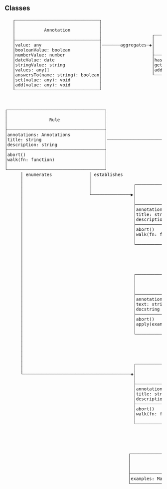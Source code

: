 ## Classes

<pre>
   ┌────────────────────────────────┐
   │                                │
   │           Annotation           │
   │                                │                   ┌─────────────────────────────────────┐
   ├────────────────────────────────┤                   │                                     │
   │value: any                      │───────aggregates─◈│             Annotations             │                                                                              ┌─────────────────────────────────────────────────┐
   │booleanValue: boolean           │                   │                                     │                                                                              │                   Interpreter                   │
   │numberValue: number             │                   ├─────────────────────────────────────┤                                                                              │                  &lt;&lt;interface&gt;&gt;                  │
   │dateValue: date                 │                   │has(name: string): boolean           │                                                                              │                                                 │
   │stringValue: string             │                   │get(name: string): Annotation        │                                                                              ├─────────────────────────────────────────────────┤
   │values: any[]                   │                   │add(name: string, value): Annotations│                                                                              │interpret(feature: Feature): Report              │
   │answersTo(name: string): boolean│                   └─────────────────────────────────────┘                                                                              │                                                 │
   │set(value: any): void           │                                                                                                                                        └─────────────────────────────────────────────────┘
   │add(value: any): void           │                                                                                                                                                                 △
   └────────────────────────────────┘                                                                                                                                                                 │
                                                                                                                                                                                                      │
                                                                                                                                                                                                      │
                                                                                                                                                                                                      │
┌─────────────────────────────────────┐                                                            ┌─────────────────────────────────────┐                                   ┌─────────────────────────────────────────────────┐                     ┌──────────────────────────────────────────────────┐
│                                     │                                                            │                                     │                                   │                                                 │                     │                                                  │
│                Rule                 │                                                            │               Feature               │                                   │                MochaInterpreter                 │                     │                  InstructionSet                  │
│                                     │                                                            │                                     │                                   │                                                 │                     │                                                  │
├─────────────────────────────────────┤                                                            ├─────────────────────────────────────┤                                   ├─────────────────────────────────────────────────┤                     ├──────────────────────────────────────────────────┤                   ┌─────────────────────────────────────────────────┐
│annotations: Annotations             │                                                stipulates  │annotations: Annotations             │                        interprets │constructor({ instructions: InstrunctionSet })   │ utilises            │add({ library: Library }): InstructionSet         │ launches          │                                                 │
│title: string                        │───────────────────────────────────────────────────────────◈│title: string                        │◀──────────────────────────────────│                                                 │────────────────────▶│select(session: Session, step: Step): Instruction │──────────────────▶│                   Competition                   │
│description: string                  │                                                            │description: string                  │                                   │                                                 │                     │                                                  │                   │                                                 │
├─────────────────────────────────────┤                                                            ├─────────────────────────────────────┤                                   └─────────────────────────────────────────────────┘                     └──────────────────────────────────────────────────┘                   ├─────────────────────────────────────────────────┤
│abort()                              │                                                            │abort()                              │                                                                                                                    │ selects                      ◈ contains                     │constructor({ instructions: Instructions[] })    │
│walk(fn: function)                   │                                                            │walk(fn: function)                   │                                                                                                                    │                              │                              │judge(session: Session, step: Step): Instruction │
│                                     │                                                            │                                     │                                                                                                                    │                              │                              │                                                 │
└─────────────────────────────────────┘                                                            └─────────────────────────────────────┘                                                                                                                    │                              │                              └─────────────────────────────────────────────────┘
      │ enumerates              │ establishes                                                            │ establishes             ◈ enumerate                                                                                                                │                              │
      │                         │                                                                        │                         │                                                                                                       ┌──────────────────┘                              └────────────────┐
      │                         │                ┌─────────────────────────────────────┐                 │                         │                                                                                                       │                                                                  │
      │                         │                │                                     │                 │                         │                                                                                                       │                                                                  │
      │                         └───────────────▶│             Background              │◀────────────────┘                         │                                                                                                       │                                                                  │
      │                                          │                                     │                                           │                                                                                                       │                                                                  │
      │                                          ├─────────────────────────────────────┤                                           │              ┌────────────────────────────────────────────┐                                           │                                                                  │
      │                                          │annotations: Annotations             │                                           │              │                                            │                                           ▼                                                                  │                                                                      ┌───────────────────────────────────────────────────────────────────────┐
      │                                          │title: string                        │                                           │              │                  Outcome                   │               ┌───────────────────────────────────────────────────────┐      ┌───────────────────────────────────────────────────────────────┐                                      │                                                                       │
      │                                          │description: string                  │                                           │              │                                            │               │                                                       │      │                                                               │ references                           │                              Dictionary                               │
      │                                          ├─────────────────────────────────────┤                                           │              ├────────────────────────────────────────────┤               │                     Instrunction                      │      │                            Library                            │─────────────────────────────────────▶│                                                                       │
      │                                          │abort()                              │               ┌───────────────────────────┘              │pending: boolean                            │               │                     &lt;&lt;interface&gt;&gt;                     │      │                                                               │                                      │                                                                       │
      │                                          │walk(fn: function)                   │               │                                          │skipped: boolean                            │               │                                                       │      ├───────────────────────────────────────────────────────────────┤                                      ├───────────────────────────────────────────────────────────────────────┤
      │                                          │                                     │               │                                          │succeeded: boolean                          │      realises ├───────────────────────────────────────────────────────┤      │constructor({ dictionary?: Dictionary })                       │                                      │combine(dictionary: Dictionary): Dictionary                            │
      │                                          └─────────────────────────────────────┘               │                                          │failed: boolean                             │◀──────────────│run(session: Session, text: string): Promise&lt;Outcome&gt;  │      │async(template: string | RegExp, fn: function): Library        │                                      │expression({ name: string, pattern?: RegExp, converters?: Converter[]) │ defines
      │                                                             │ comprises of                     │                                          │reason?: string                             │               └───────────────────────────────────────────────────────┘      │callback(template: string | RegExp, fn: function): Library     │                                      │docstring({ name: string, converter?: Converter)                       │◈───────────────────────────────────────────────────────────────────────────────────────────────────────────────────────┐
      │                                                             │                                  │                                          │error?: Error                               │                                           △                                  │search(step: Step): ExecutableInstruction | void               │                                      │compile(template: string): Signature                                   │                                                                                                                        │
      │                                                             │                                  │                                          ├────────────────────────────────────────────┤                                           │                                  └───────────────────────────────────────────────────────────────┘                                      └───────────────────────────────────────────────────────────────────────┘                                                                                                                        │
      │                                                             │                                  │                                          │static pending(): Outcome;                  │                                           │                                                                  ◈ defines                                                                                                  │ compiles                                                                                                                                                   │
      │                                                             ▼                                  │                                          │static skipped(reason?: string): Outcome    │                                           │                                                                  │                                                                                                          │                                                                                                                                                            │
      │                                          ┌─────────────────────────────────────┐               │                                          │static succeeded(): string): Outcome        │                                           │                                                                  │                                                                                                          │                                                                                                                                                            │
      │                                          │                                     │               │                                          │static failed(error: Error): Outcome        │                                           │                                                                  │                                                                                                          │                                                                                                                                                            │
      │                                          │                Step                 │               │                                          └────────────────────────────────────────────┘                                           │                                                                  │                                                                                                          │                                                                                                                                                            │
      │                                          │                                     │               │                                                                                                                                   │                                                                  │                                                                                                          │                                                                                                                                                            │
      │                                          ├─────────────────────────────────────┤               │                                                                                                                                   │                                                                  │                                                                                                          │                                                                                                                                                            │
      │                                          │annotations: Annotations             │               │                                                                                                                                   │                                                                  │                                                                                                          │                                                                                                                                                            │
      │                                          │text: string                         │               │                                                                                                                                   │                                                                  │                                                                                                          │                                                                                                                                                            │
      │                                          │docstring string                     │               │                                               ┌────────────────────────────────────────────────┬──────────────────────────────────┴─────────────┬─────────────────────────────┐                      │                                                                                                          │                                                                                                                                                            │
      │                                          ├─────────────────────────────────────┤               │                                               │                                                │                                                │                             │                      │                                                                                                          ▼                                                                                                                                                            │
      │                                          │abort()                              │               │                                               │                                                │                                                │                             │                      │                                                                                ┌───────────────────────────────────────────────────┐                                                                                                                                  │
      │                                          │apply(example: Map): Step            │               │                                               │                                                │                                                │                             │                      │                                                                                │                                                   │                                                                                                                                  │
      │                                          │                                     │               │                                               │                                                │                                                │                             │                      │                                                     ┌─────────────────────────▶│                     Signature                     │                                                                                                                                  │
      │                                          └─────────────────────────────────────┘               │                       ┌──────────────────────────────────────────────┐ ┌──────────────────────────────────────────────┐ ┌──────────────────────────────────────────────┐ ┌────┴──────────────────────────────────────────────────┐                         │                          │                                                   │                                                                                                                                  │
      │                                                             │ comprises of                     │                       │                                              │ │                                              │ │                                              │ │                                                       │                         │                          ├───────────────────────────────────────────────────┤                                                                                                                                  │
      │                                                             │                                  │                       │              AbortedInstruction              │ │             UndefinedInstruction             │ │             AmbiguousInstruction             │ │                 ExecutableInstruction                 │                         │                          │outboundArity: FixedArity                          │ mandates                                                                                                                         │
      │                                                             │                                  │                       │                                              │ │                                              │ │                                              │ │                                                       │ is identified by        │                          │                                                   │──────────────────┐                                                                                                               │
      │                                                             │                                  │                       └──────────────────────────────────────────────┘ └──────────────────────────────────────────────┘ └──────────────────────────────────────────────┘ │                                                       │─────────────────────────┘                          ├───────────────────────────────────────────────────┤                  │                                                                         ┌──────────────────────────────────────────────────────────────────────────┐
      │                                                             ◈                                  │                                                                                                                                                                          ├───────────────────────────────────────────────────────┤                                                    │describe(): string                                 │                  │                                                                         │                                                                          │
      │                                          ┌─────────────────────────────────────┐               │                                                                                                                                                                          │constructor({ signature: Signature, fn: Function })    │                                                    │supports(text: string, docstring: string): boolean │                  │                                                                         │                                   Term                                   │
      │                                          │                                     │               │                                                                                                                                                                          │supports(step: Step): boolean                          │ executes                                           │precludes(step: Step): boolean                     │                  │                                                                         │                                                                          │
      └─────────────────────────────────────────◈│              Scenario               │───────────────┘                                                                                                                                                                          │precludes(instruction: ExecutableInstruction): boolean │─────────────────────────┐                          │parse(text: string): any[]                         │                  │                                                                         │                                                                          │
                                                 │                                     │                                                                                                                                                                                          │                                                       │                         │                          └───────────────────────────────────────────────────┘                  │                   ┌──────────────────────────┐                          ├──────────────────────────────────────────────────────────────────────────┤
                                                 ├─────────────────────────────────────┤                                                                                                                                                                                          └───────────────────────────────────────────────────────┘                         │                                                                                                 │                   │                          │                 mandates │outboundArity: FixedArity                                                 │
                                                 │annotations: Annotations             │                                                                                                                                                                                                                                                                            │                          ┌──────────────────────────────────────────────────┐                   ├──────────────────▶│        FixedArity        │◀─────────────────────────│                                                                          │
                                                 │title: string                        │                                                                                                                                                                                                                                                                            │                          │                                                  │                   │                   │                          │                          ├──────────────────────────────────────────────────────────────────────────┤
                                                 │description: string                  │                                                                                                                                                                                                                                                                            │                          │                     Function                     │                   │                   ├──────────────────────────┤                          │convert(source: { values?: string[], docstring?: string }): Promise&lt;any&gt;  │
                                                 ├─────────────────────────────────────┤                                                                                                                                                                                                                                                                            └─────────────────────────▶│                  &lt;&lt;interface&gt;&gt;                   │                   │                   │constructor(n: number)    │                          │                                                                          │
                                                 │abort()                              │                                                                                                                                                                                                                                                                                                       │                                                  │                   │                   │check(other: FixedArity)  │                          └──────────────────────────────────────────────────────────────────────────┘
                                                 │walk(fn: function)                   │                                                                                                                                                                                                                                                                                                       ├──────────────────────────────────────────────────┤                   │                   └──────────────────────────┘                                                                △
                                                 │                                     │                                                                                                                                                                                                                                                                                                       │inboundArity: FixedArity                          │ mandates          │                                                                                                               │
                                                 └─────────────────────────────────────┘                                                                                                                                                                                                                                                                                                       │                                                  │───────────────────┘                                                                                                               │
                                                                    ◈ catalogues                                                                                                                                                                                                                                                                                                               ├──────────────────────────────────────────────────┤                                                                                                   ┌───────────────────────────────┴───────────────────────────────┐
                                                                    │                                                                                                                                                                                                                                                                                                                          │run(session: Session, args[]): Promise&lt;Outcome&gt;   │                                                                                                   │                                                               │
                                                                    │                                                                                                                                                                                                                                                                                                                          │                                                  │                                                                                                   │                                                               │
                                                                    │                                                                                                                                                                                                                                                                                                                          └──────────────────────────────────────────────────┘                                                                                                   │                                                               │
                                                                    │                                                                                                                                                                                                                                                                                                                                                    △                                                                                         ┌─────────────────────────────────────────────────────────────────────┐  ┌──────────────────────────────────────────────────┐
                                               ┌─────────────────────────────────────────┐                                                                                                                                                                                                                                                                                                                               │                                                                                         │                                                                     │  │                                                  │
                                               │                                         │                                                                                                                                                                                                                                                                                                                               │                                                                                         │                           ExpressionTerm                            │  │                  DocstringTerm                   │
                                               │              ExampleTable               │                                                                                                                                                                                                                                                                             ┌─────────────────────────────────────────────────┼─────────────────────────────────────────────────┐                                       │                                                                     │  │                                                  │
                                               │                                         │                                                                                                                                                                                                                                                                             │                                                 │                                                 │                                       ├─────────────────────────────────────────────────────────────────────┤  ├──────────────────────────────────────────────────┤
                                               ├─────────────────────────────────────────┤                                                                                                                                                                                                                                                                             │                                                 │                                                 │                                       │constructor({ name: string, pattern: RegExp, converters: Converter[])│  │constructor({ name: string, converter: Converter) │
                                               │examples: Map[]                          │                                                                                                                                                                                                                                                                             │                                                 │                                                 │                                       └─────────────────────────────────────────────────────────────────────┘  └──────────────────────────────────────────────────┘
                                               └─────────────────────────────────────────┘                                                                                                                                                                                                                                                     ┌──────────────────────────────────────────────┐  ┌──────────────────────────────────────────────┐  ┌──────────────────────────────────────────────┐                                                   ◈ leverages                                           leverages ◈
                                                                                                                                                                                                                                                                                                                                               │                                              │  │                                              │  │                                              │                                                   │                                                               │
                                                                                                                                                                                                                                                                                                                                               │                AsyncFunction                 │  │               CallbackFunction               │  │               PendingFunction                │                                                   │                                                               │
                                                                                                                                                                                                                                                                                                                                               │                                              │  │                                              │  │                                              │                                                   │                                                               │
                                                                                                                                                                                                                                                                                                                                               ├──────────────────────────────────────────────┤  ├──────────────────────────────────────────────┤  ├──────────────────────────────────────────────┤                                                   └────────────────────────────────┬──────────────────────────────┘
                                                                                                                                                                                                                                                                                                                                               │constructor({ fn: Promise&lt;void&gt; })            │  │constructor({ fn: callback })                 │  │constructor()                                 │                                                                                    │
                                                                                                                                                                                                                                                                                                                                               │                                              │  │                                              │  │                                              │                                                                                    │
                                                                                                                                                                                                                                                                                                                                               └──────────────────────────────────────────────┘  └──────────────────────────────────────────────┘  └──────────────────────────────────────────────┘                                                                                    │
                                                                                                                                                                                                                                                                                                                                                                                                                                                                                                                                                                                       │
                                                                                                                                                                                                                                                                                                                                                                                                                                                                                                                                                                                       │
                                                                                                                                                                                                                                                                                                                                                                                                                                                                                                                                                         ┌───────────────────────────────────────────────────────────┐
                                                                                                                                                                                                                                                                                                                                                                                                                                                                                                                                                         │                       Converter&lt;T&gt;                        │
                                                                                                                                                                                                                                                                                                                                                                                                                                                                                                                                                         │                       &lt;&lt;interface&gt;&gt;                       │
                                                                                                                                                                                                                                                                                                                                                                                                                                                                                                                                                         │                                                           │
                                                                                                                                                                                                                                                                                                                                                                                                                                                                                                                                                         ├───────────────────────────────────────────────────────────┤
                                                                                                                                                                                                                                                                                                                                                                                                                                                                                                                                                         │convert(session: Session, values: string[]): Promise&lt;T&gt;    │
                                                                                                                                                                                                                                                                                                                                                                                                                                                                                                                                                         └───────────────────────────────────────────────────────────┘
                                                                                                                                                                                                                                                                                                                                                                                                                                                                                                                                                                                       △
                                                                                                                                                                                                                                                                                                                                                                                                                                                                                                                                                                                       │
                                                                                                                                                                                                                                                                                                                                                                                                                                                                                                                                                                                       │
                                                                                                                                                                                                                                                                                                                                                                                                                                                                                                                                                                                       │
                                                                                                                                                                                                                                                                                                                                                                                                                                                                                                   ┌─────────────────────────────────┬─────────────────────────────────┬───────────────┴──────────────────────────────┬───────────────────────────────────────────────────────────┐
                                                                                                                                                                                                                                                                                                                                                                                                                                                                                                   │                                 │                                 │                                              │                                                           │
                                                                                                                                                                                                                                                                                                                                                                                                                                                                                                   │                                 │                                 │                                              │                                                           │
                                                                                                                                                                                                                                                                                                                                                                                                                                                                                                   │                                 │                                 │                                              │                                                           │
                                                                                                                                                                                                                                                                                                                                                                                                                                                                                                   │                                 │                                 │                                              │                                                           │
                                                                                                                                                                                                                                                                                                                                                                                                                                                                                   ┌───────────────────────────────┐ ┌───────────────────────────────┐ ┌───────────────────────────────┐ ┌─────────────────────────────────────────────────────────┐ ┌─────────────────────────────────────────────────────────┐
                                                                                                                                                                                                                                                                                                                                                                                                                                                                                   │                               │ │                               │ │                               │ │                                                         │ │                                                         │
                                                                                                                                                                                                                                                                                                                                                                                                                                                                                   │   BooleanConverter&lt;boolean&gt;   │ │      DateConverter&lt;Date&gt;      │ │    NumberConverter&lt;number&gt;    │ │                   ListConverter&lt;T[]&gt;                    │ │             TableConverter&lt;i have no idea!&gt;             │
                                                                                                                                                                                                                                                                                                                                                                                                                                                                                   │                               │ │                               │ │                               │ │                                                         │ │                                                         │
                                                                                                                                                                                                                                                                                                                                                                                                                                                                                   └───────────────────────────────┘ └───────────────────────────────┘ └───────────────────────────────┘ ├─────────────────────────────────────────────────────────┤ ├─────────────────────────────────────────────────────────┤
                                                                                                                                                                                                                                                                                                                                                                                                                                                                                                                                                                                         │constructor({ regexp: RegExp, converter: Converter&lt;T&gt; }) │ │constructor({ converter: Converter[]&lt;T&gt; })               │
                                                                                                                                                                                                                                                                                                                                                                                                                                                                                                                                                                                         │                                                         │ │                                                         │
                                                                                                                                                                                                                                                                                                                                                                                                                                                                                                                                                                                         └─────────────────────────────────────────────────────────┘ └─────────────────────────────────────────────────────────┘
</pre>
